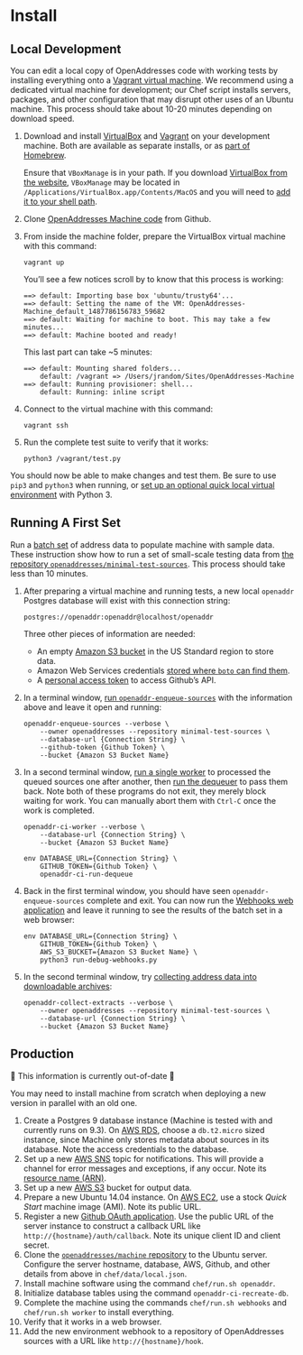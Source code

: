 Install
=======

Local Development
-----------------

You can edit a local copy of OpenAddresses code with working tests by installing
everything onto a [Vagrant virtual machine](https://www.vagrantup.com). We
recommend using a dedicated virtual machine for development; our Chef script
installs servers, packages, and other configuration that may disrupt other uses
of an Ubuntu machine. This process should take about 10-20 minutes depending on
download speed.

1.  Download and install [VirtualBox](https://www.virtualbox.org) and [Vagrant](https://www.vagrantup.com) on your development machine. Both are available as separate installs, or as [part of Homebrew](https://brew.sh).
    
    Ensure that `VBoxManage` is in your path. If you download [VirtualBox from the website](https://www.virtualbox.org/wiki/Downloads), `VBoxManage` may be located in `/Applications/VirtualBox.app/Contents/MacOS` and you will need to [add it to your shell path](https://kb.iu.edu/d/acar).

2.  Clone [OpenAddresses Machine code](https://github.com/openaddresses/machine) from Github.

3.  From inside the machine folder, prepare the VirtualBox virtual machine with this command:

        vagrant up
    
    You’ll see a few notices scroll by to know that this process is working:
    
        ==> default: Importing base box 'ubuntu/trusty64'...
        ==> default: Setting the name of the VM: OpenAddresses-Machine_default_1487786156783_59682
        ==> default: Waiting for machine to boot. This may take a few minutes...
        ==> default: Machine booted and ready!
    
    This last part can take ~5 minutes:
    
        ==> default: Mounting shared folders...
            default: /vagrant => /Users/jrandom/Sites/OpenAddresses-Machine
        ==> default: Running provisioner: shell...
            default: Running: inline script

4.  Connect to the virtual machine with this command:
    
        vagrant ssh

5.  Run the complete test suite to verify that it works:
    
        python3 /vagrant/test.py

You should now be able to make changes and test them. Be sure to use `pip3` and
`python3` when running, or [set up an optional quick local virtual environment](http://docs.python-guide.org/en/latest/dev/virtualenvs/)
with Python 3.

Running A First Set
-------------------

Run a [batch set](processes.md#batch-set) of address data to populate machine
with sample data. These instruction show how to run a set of small-scale testing
data from [the repository `openaddresses/minimal-test-sources`](https://github.com/openaddresses/minimal-test-sources).
This process should take less than 10 minutes.

1.  After preparing a virtual machine and running tests, a new local
    `openaddr` Postgres database will exist with this connection string:
    
        postgres://openaddr:openaddr@localhost/openaddr
    
    Three other pieces of information are needed:
    
    - An empty [Amazon S3 bucket](http://docs.aws.amazon.com/AmazonS3/latest/gsg/CreatingABucket.html) in the US Standard region to store data.
    - Amazon Web Services credentials [stored where `boto` can find them](http://boto.cloudhackers.com/en/latest/boto_config_tut.html).
    - A [personal access token](https://help.github.com/articles/creating-an-access-token-for-command-line-use/) to access Github’s API.
    
2.  In a terminal window, [run `openaddr-enqueue-sources`](components.md#enqueue)
    with the information above and leave it open and running:
    
        openaddr-enqueue-sources --verbose \
            --owner openaddresses --repository minimal-test-sources \
            --database-url {Connection String} \
            --github-token {Github Token} \
            --bucket {Amazon S3 Bucket Name}
    
3.  In a second terminal window, [run a single worker](components.md#worker) to
    processed the queued sources one after another, then [run the dequeuer](components.md#dequeuer)
    to pass them back. Note both of these programs do not exit, they merely block waiting for work. You can manually abort them with `Ctrl-C` once the work is completed.
    
        openaddr-ci-worker --verbose \
            --database-url {Connection String} \
            --bucket {Amazon S3 Bucket Name}
    
        env DATABASE_URL={Connection String} \
            GITHUB_TOKEN={Github Token} \
            openaddr-ci-run-dequeue
    
4.  Back in the first terminal window, you should have seen `openaddr-enqueue-sources`
    complete and exit. You can now run the [Webhooks web application](components.md#webhook)
    and leave it running to see the results of the batch set in a web browser:
    
        env DATABASE_URL={Connection String} \
            GITHUB_TOKEN={Github Token} \
            AWS_S3_BUCKET={Amazon S3 Bucket Name} \
            python3 run-debug-webhooks.py
    
5.  In the second terminal window, try [collecting address data into downloadable archives](components.md#collect):
    
        openaddr-collect-extracts --verbose \
            --owner openaddresses --repository minimal-test-sources \
            --database-url {Connection String} \
            --bucket {Amazon S3 Bucket Name}

Production
----------

🚧 This information is currently out-of-date 🚧

You may need to install machine from scratch when deploying a new version in parallel with an old one.

1.  Create a Postgres 9 database instance (Machine is tested with and currently runs on 9.3). On [AWS RDS](https://aws.amazon.com/rds/), choose a `db.t2.micro` sized instance, since Machine only stores metadata about sources in its database. Note the access credentials to the database.
2.  Set up a new [AWS SNS](https://aws.amazon.com/sns/) topic for notifications. This will provide a channel for error messages and exceptions, if any occur. Note its [resource name (ARN)](http://docs.aws.amazon.com/general/latest/gr/aws-arns-and-namespaces.html).
3.  Set up a new [AWS S3](https://aws.amazon.com/s3/) bucket for output data.
4.  Prepare a new Ubuntu 14.04 instance. On [AWS EC2](https://aws.amazon.com/ec2/), use a stock _Quick Start_ machine image (AMI). Note its public URL.
5.  Register a new [Github OAuth application](https://developer.github.com/v3/oauth/). Use the public URL of the server instance to construct a callback URL like `http://{hostname}/auth/callback`. Note its unique client ID and client secret.
6.  Clone the [`openaddresses/machine` repository](https://github.com/openaddresses/machine) to the Ubuntu server. Configure the server hostname, database, AWS, Github, and other details from above in `chef/data/local.json`.
7.  Install machine software using the command `chef/run.sh openaddr`.
8.  Initialize database tables using the command `openaddr-ci-recreate-db`.
9.  Complete the machine using the commands `chef/run.sh webhooks` and `chef/run.sh worker` to install everything.
10. Verify that it works in a web browser.
10. Add the new environment webhook to a repository of OpenAddresses sources with a URL like `http://{hostname}/hook`.
